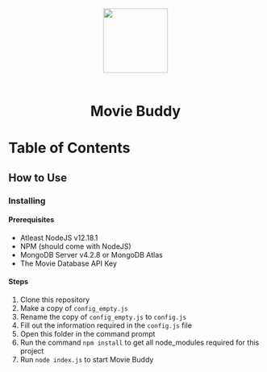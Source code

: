 <p align="center">
    <img src="https://via.placeholder.com/150" style="width:128px; padding: 20px;"></img>
	<h1 align="center">Movie Buddy</h1>
    <p align="center">
    </p>
</p>

# Table of Contents

## How to Use

### Installing
#### Prerequisites
- Atleast NodeJS v12.18.1
- NPM (should come with NodeJS)
- MongoDB Server v4.2.8 or MongoDB Atlas
- The Movie Database API Key

#### Steps
1) Clone this repository
2) Make a copy of `config_empty.js`
3) Rename the copy of `config_empty.js` to `config.js`
4) Fill out the information required in the `config.js` file
5) Open this folder in the command prompt
6) Run the command `npm install` to get all node_modules required for this project
7) Run `node index.js` to start Movie Buddy

